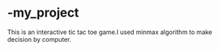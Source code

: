 # -my_project
This is an interactive tic tac toe game.I used minmax algorithm to make decision by computer.
